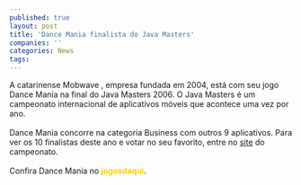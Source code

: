 ```yaml
---
published: true
layout: post
title: 'Dance Mania finalista do Java Masters'
companies: ''
categories: News
tags: 
---
```

A catarinense Mobwave
, empresa fundada em 2004, est&aacute; com seu jogo Dance Mania na final do Java Masters 2006. O Java Masters &eacute; um campeonato internacional de aplicativos m&oacute;veis que acontece uma vez por ano.<br /><br />Dance Mania concorre na categoria Business com outros 9 aplicativos. Para ver os 10 finalistas deste ano e votar no seu favorito, entre no <a target="_blank" href="http://www.javamasters.org/finalists_master.php?category=1">site</a>
 do campeonato.<br /><br />Confira Dance Mania
 no <span style="font-weight: bold; color: rgb(255, 204, 0);">jogosdaqui</span>.
